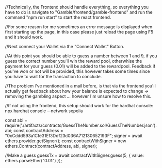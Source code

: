 //Technically, the Frontend should handle everything, so everything you have to do is navigate to "Gamble/frontend/gamble-frontend" and run the command "npm run start" to start the react frontend.

//For some reason for me sometimes an error message is displayed when first starting up the page, in this case please just reload the page using F5 and it should work.

//Next connect your Wallet via the "Connect Wallet" Button.

//At this point you should be able to guess a number between 1 and 9, if you guess the correct number you'll win the reward pool, otherwhise the payment for your guess (0.01) will be added to the rewardpool. Feedback if you've won or not will be provided, this however takes some times since you have to wait for the transaction to conclude.

//The problem I've mentioned in a mail before, is that via the frontend you'll actually get feedback about how your balance is expected to change -> removing the gambling aspect ... however I'm unsure how to resolve this.

//If not using the frontend, this setup should work for the hardhat console: 
npx hardhat console --network sepolia

const abi = require('./artifacts/contracts/GuessTheNumber.sol/GuessTheNumber.json').abi;
const contractAddress = "0xCddd593a1Cfe31Ef3Ddf23d036A712130652193F";
signer = await ethers.provider.getSigner();
const contractWithSigner = new ethers.Contract(contractAddress, abi, signer);

//Make a guess
guessTx = await contractWithSigner.guess(5, { value: ethers.parseEther("0.01") });
